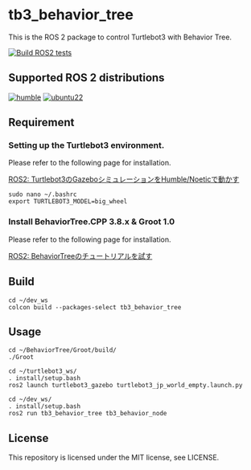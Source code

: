 # tb3_behavior_tree

This is the ROS 2 package to control Turtlebot3 with Behavior Tree.

[![Build ROS2 tests](https://github.com/tasada038/tb3_behavior_tree/actions/workflows/ros2_ci.yml/badge.svg)](https://github.com/tasada038/tb3_behavior_tree/actions/workflows/ros2_ci.yml)

## Supported ROS 2 distributions

[![humble][humble-badge]][humble]
[![ubuntu22][ubuntu22-badge]][ubuntu22]

## Requirement

### Setting up the Turtlebot3 environment.

Please refer to the following page for installation.

[ROS2: Turtlebot3のGazeboシミュレーションをHumble/Noeticで動かす](https://zenn.dev/tasada038/articles/0a69eb6c6b444f)

```shell: Terminal
sudo nano ~/.bashrc
export TURTLEBOT3_MODEL=big_wheel
```

### Install BehaviorTree.CPP 3.8.x & Groot 1.0

Please refer to the following page for installation.

[ROS2: BehaviorTreeのチュートリアルを試す](https://zenn.dev/tasada038/articles/b7d193b567b94a)

## Build
```shell: Terminal
cd ~/dev_ws
colcon build --packages-select tb3_behavior_tree
```

## Usage
```shell: First terminal
cd ~/BehaviorTree/Groot/build/
./Groot
```


```shell: Second terminal
cd ~/turtlebot3_ws/
. install/setup.bash
ros2 launch turtlebot3_gazebo turtlebot3_jp_world_empty.launch.py
```

```shell: terminal
cd ~/dev_ws/
. install/setup.bash
ros2 run tb3_behavior_tree tb3_behavior_node
```

## License
This repository is licensed under the MIT license, see LICENSE.

[humble-badge]: https://img.shields.io/badge/-HUMBLE-orange?style=flat-square&logo=ros
[humble]: https://docs.ros.org/en/humble/index.html

[ubuntu22-badge]: https://img.shields.io/badge/-UBUNTU%2022%2E04-blue?style=flat-square&logo=ubuntu&logoColor=white
[ubuntu22]: https://releases.ubuntu.com/jammy/
